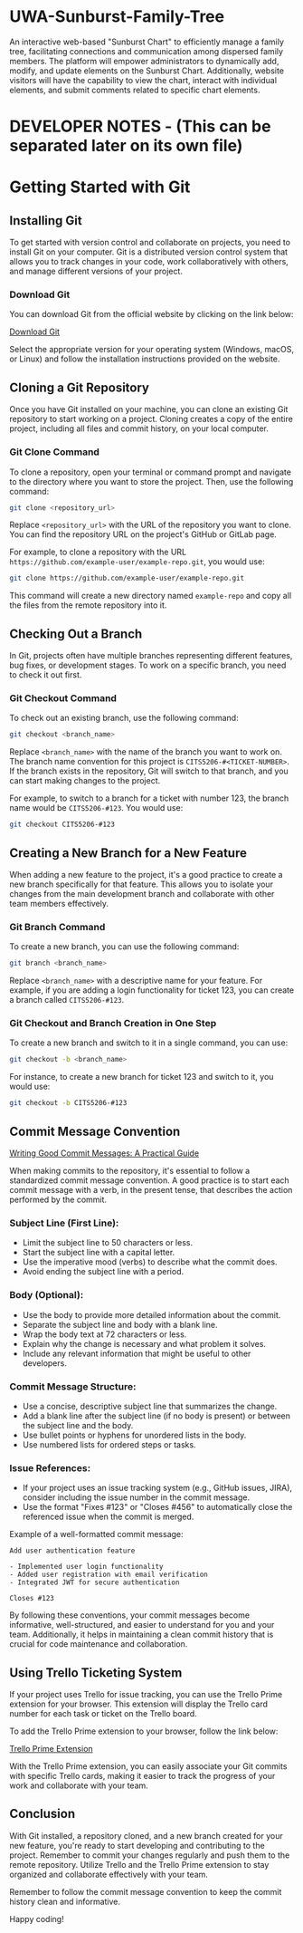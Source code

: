 # UWA-Sunburst-Family-Tree

An interactive web-based "Sunburst Chart" to efficiently manage a family tree, facilitating connections and communication among dispersed family members. The platform will empower administrators to dynamically add, modify, and update elements on the Sunburst Chart. Additionally, website visitors will have the capability to view the chart, interact with individual elements, and submit comments related to specific chart elements.

# DEVELOPER NOTES - (This can be separated later on its own file)

# Getting Started with Git

## Installing Git

To get started with version control and collaborate on projects, you need to install Git on your computer. Git is a distributed version control system that allows you to track changes in your code, work collaboratively with others, and manage different versions of your project.

### Download Git

You can download Git from the official website by clicking on the link below:

[Download Git](https://git-scm.com/downloads)

Select the appropriate version for your operating system (Windows, macOS, or Linux) and follow the installation instructions provided on the website.

## Cloning a Git Repository

Once you have Git installed on your machine, you can clone an existing Git repository to start working on a project. Cloning creates a copy of the entire project, including all files and commit history, on your local computer.

### Git Clone Command

To clone a repository, open your terminal or command prompt and navigate to the directory where you want to store the project. Then, use the following command:

```bash
git clone <repository_url>
```

Replace `<repository_url>` with the URL of the repository you want to clone. You can find the repository URL on the project's GitHub or GitLab page.

For example, to clone a repository with the URL `https://github.com/example-user/example-repo.git`, you would use:

```bash
git clone https://github.com/example-user/example-repo.git
```

This command will create a new directory named `example-repo` and copy all the files from the remote repository into it.

## Checking Out a Branch

In Git, projects often have multiple branches representing different features, bug fixes, or development stages. To work on a specific branch, you need to check it out first.

### Git Checkout Command

To check out an existing branch, use the following command:

```bash
git checkout <branch_name>
```

Replace `<branch_name>` with the name of the branch you want to work on. The branch name convention for this project is `CITS5206-#<TICKET-NUMBER>`. If the branch exists in the repository, Git will switch to that branch, and you can start making changes to the project.

For example, to switch to a branch for a ticket with number 123, the branch name would be `CITS5206-#123`. You would use:

```bash
git checkout CITS5206-#123
```

## Creating a New Branch for a New Feature

When adding a new feature to the project, it's a good practice to create a new branch specifically for that feature. This allows you to isolate your changes from the main development branch and collaborate with other team members effectively.

### Git Branch Command

To create a new branch, you can use the following command:

```bash
git branch <branch_name>
```

Replace `<branch_name>` with a descriptive name for your feature. For example, if you are adding a login functionality for ticket 123, you can create a branch called `CITS5206-#123`.

### Git Checkout and Branch Creation in One Step

To create a new branch and switch to it in a single command, you can use:

```bash
git checkout -b <branch_name>
```

For instance, to create a new branch for ticket 123 and switch to it, you would use:

```bash
git checkout -b CITS5206-#123
```

## Commit Message Convention

[Writing Good Commit Messages: A Practical Guide](https://www.freecodecamp.org/news/writing-good-commit-messages-a-practical-guide/)

When making commits to the repository, it's essential to follow a standardized commit message convention. A good practice is to start each commit message with a verb, in the present tense, that describes the action performed by the commit.

### Subject Line (First Line):

- Limit the subject line to 50 characters or less.
- Start the subject line with a capital letter.
- Use the imperative mood (verbs) to describe what the commit does.
- Avoid ending the subject line with a period.

### Body (Optional):

- Use the body to provide more detailed information about the commit.
- Separate the subject line and body with a blank line.
- Wrap the body text at 72 characters or less.
- Explain why the change is necessary and what problem it solves.
- Include any relevant information that might be useful to other developers.

### Commit Message Structure:

- Use a concise, descriptive subject line that summarizes the change.
- Add a blank line after the subject line (if no body is present) or between the subject line and the body.
- Use bullet points or hyphens for unordered lists in the body.
- Use numbered lists for ordered steps or tasks.

### Issue References:

- If your project uses an issue tracking system (e.g., GitHub issues, JIRA), consider including the issue number in the commit message.
- Use the format "Fixes #123" or "Closes #456" to automatically close the referenced issue when the commit is merged.

Example of a well-formatted commit message:

```
Add user authentication feature

- Implemented user login functionality
- Added user registration with email verification
- Integrated JWT for secure authentication

Closes #123
```

By following these conventions, your commit messages become informative, well-structured, and easier to understand for you and your team. Additionally, it helps in maintaining a clean commit history that is crucial for code maintenance and collaboration.

## Using Trello Ticketing System

If your project uses Trello for issue tracking, you can use the Trello Prime extension for your browser. This extension will display the Trello card number for each task or ticket on the Trello board.

To add the Trello Prime extension to your browser, follow the link below:

[Trello Prime Extension](https://chrome.google.com/webstore/detail/trello-prime/mkphpfbogfpojbbmbdhfcboleippkffh/related?hl=en)

With the Trello Prime extension, you can easily associate your Git commits with specific Trello cards, making it easier to track the progress of your work and collaborate with your team.

## Conclusion

With Git installed, a repository cloned, and a new branch created for your new feature, you're ready to start developing and contributing to the project. Remember to commit your changes regularly and push them to the remote repository. Utilize Trello and the Trello Prime extension to stay organized and collaborate effectively with your team.

Remember to follow the commit message convention to keep the commit history clean and informative.

Happy coding!
